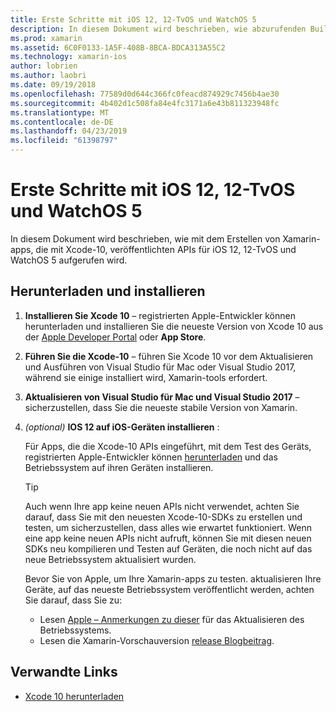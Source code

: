 ```yaml
---
title: Erste Schritte mit iOS 12, 12-TvOS und WatchOS 5
description: In diesem Dokument wird beschrieben, wie abzurufenden Build iOS 12, 12-TvOS und WatchOS-5-apps mit Xamarin eingerichtet wird. Es wird erläutert, wie Xcode 10 herunterladen und Aktualisieren von Visual Studio für Mac und Visual Studio 2017.
ms.prod: xamarin
ms.assetid: 6C0F0133-1A5F-408B-8BCA-BDCA313A55C2
ms.technology: xamarin-ios
author: lobrien
ms.author: laobri
ms.date: 09/19/2018
ms.openlocfilehash: 77589d0d644c366fc0feacd874929c7456b4ae30
ms.sourcegitcommit: 4b402d1c508fa84e4fc3171a6e43b811323948fc
ms.translationtype: MT
ms.contentlocale: de-DE
ms.lasthandoff: 04/23/2019
ms.locfileid: "61398797"
---
```

# <a name="get-started-with-ios-12-tvos-12-and-watchos-5"></a>Erste Schritte mit iOS 12, 12-TvOS und WatchOS 5

In diesem Dokument wird beschrieben, wie mit dem Erstellen von Xamarin-apps, die mit Xcode-10, veröffentlichten APIs für iOS 12, 12-TvOS und WatchOS 5 aufgerufen wird.

## <a name="download-and-install"></a>Herunterladen und installieren

1. **Installieren Sie Xcode 10** – registrierten Apple-Entwickler können herunterladen und installieren Sie die neueste Version von Xcode 10 aus der [Apple Developer Portal](https://developer.apple.com/download/) oder **App Store**.

2. **Führen Sie die Xcode-10** – führen Sie Xcode 10 vor dem Aktualisieren und Ausführen von Visual Studio für Mac oder Visual Studio 2017, während sie einige installiert wird, Xamarin-tools erfordert.

3. **Aktualisieren von Visual Studio für Mac und Visual Studio 2017** – sicherzustellen, dass Sie die neueste stabile Version von Xamarin.

4. _(optional)_  **IOS 12 auf iOS-Geräten installieren** :

   Für Apps, die die Xcode-10 APIs eingeführt, mit dem Test des Geräts, registrierten Apple-Entwickler können [herunterladen](https://developer.apple.com/download) und das Betriebssystem auf ihren Geräten installieren.

   > [!TIP]
   > Auch wenn Ihre app keine neuen APIs nicht verwendet, achten Sie darauf, dass Sie mit den neuesten Xcode-10-SDKs zu erstellen und testen, um sicherzustellen, dass alles wie erwartet funktioniert. Wenn eine app keine neuen APIs nicht aufruft, können Sie mit diesen neuen SDKs neu kompilieren und Testen auf Geräten, die noch nicht auf das neue Betriebssystem aktualisiert wurden.
   >
   > Bevor Sie von Apple, um Ihre Xamarin-apps zu testen. aktualisieren Ihre Geräte, auf das neueste Betriebssystem veröffentlicht werden, achten Sie darauf, dass Sie zu:
   >
   > - Lesen [Apple – Anmerkungen zu dieser](https://developer.apple.com/download/) für das Aktualisieren des Betriebssystems.
   > - Lesen die Xamarin-Vorschauversion [release Blogbeitrag](https://releases.xamarin.com/preview-release-xcode-10-beta-6/).

## <a name="related-links"></a>Verwandte Links

- [Xcode 10 herunterladen](https://developer.apple.com/download/)
